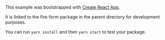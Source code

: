 This example was bootstrapped with [Create React App](https://github.com/facebook/create-react-app).

It is linked to the fire-form package in the parent directory for development purposes.

You can run `yarn install` and then `yarn start` to test your package.
